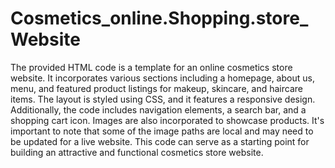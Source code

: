 # Cosmetics_online.Shopping.store_Website
The provided HTML code is a template for an online cosmetics store website. It incorporates various sections including a homepage, about us, menu, and featured product listings for makeup, skincare, and haircare items. The layout is styled using CSS, and it features a responsive design. Additionally, the code includes navigation elements, a search bar, and a shopping cart icon. Images are also incorporated to showcase products. It's important to note that some of the image paths are local and may need to be updated for a live website. This code can serve as a starting point for building an attractive and functional cosmetics store website.
